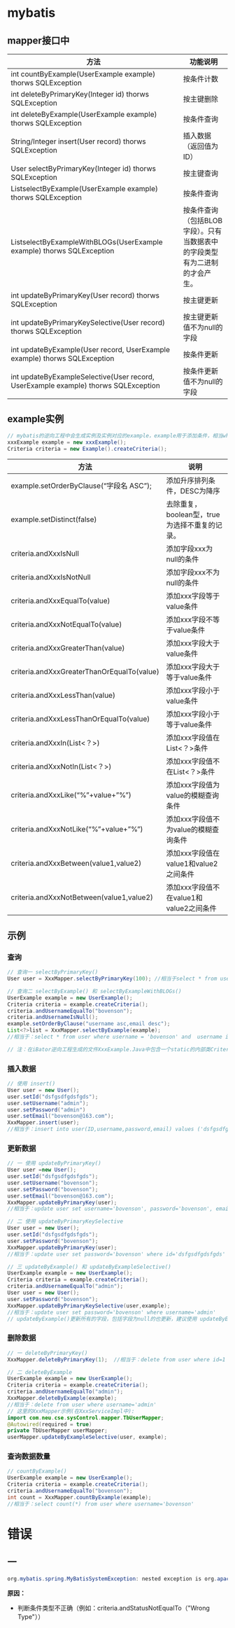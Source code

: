 # mybatis

## mapper接口中

| 方法                                       | 功能说明                                    |
| ---------------------------------------- | --------------------------------------- |
| int countByExample(UserExample example) thorws SQLException | 按条件计数                                   |
| int deleteByPrimaryKey(Integer id) thorws SQLException | 按主键删除                                   |
| int deleteByExample(UserExample example) thorws SQLException | 按条件查询                                   |
| String/Integer insert(User record) thorws SQLException | 插入数据（返回值为ID）                            |
| User selectByPrimaryKey(Integer id) thorws SQLException | 按主键查询                                   |
| ListselectByExample(UserExample example) thorws SQLException | 按条件查询                                   |
| ListselectByExampleWithBLOGs(UserExample example) thorws SQLException | 按条件查询（包括BLOB字段）。只有当数据表中的字段类型有为二进制的才会产生。 |
| int updateByPrimaryKey(User record) thorws SQLException | 按主键更新                                   |
| int updateByPrimaryKeySelective(User record) thorws SQLException | 按主键更新值不为null的字段                         |
| int updateByExample(User record, UserExample example) thorws SQLException | 按条件更新                                   |
| int updateByExampleSelective(User record, UserExample example) thorws SQLException | 按条件更新值不为null的字段                         |

## example实例

```java
// mybatis的逆向工程中会生成实例及实例对应的example，example用于添加条件，相当where后面的部分 
xxxExample example = new xxxExample(); 
Criteria criteria = new Example().createCriteria();
```

| 方法                                       | 说明                           |
| ---------------------------------------- | ---------------------------- |
| example.setOrderByClause(“字段名 ASC”);     | 添加升序排列条件，DESC为降序             |
| example.setDistinct(false)               | 去除重复，boolean型，true为选择不重复的记录。 |
| criteria.andXxxIsNull                    | 添加字段xxx为null的条件              |
| criteria.andXxxIsNotNull                 | 添加字段xxx不为null的条件             |
| criteria.andXxxEqualTo(value)            | 添加xxx字段等于value条件             |
| criteria.andXxxNotEqualTo(value)         | 添加xxx字段不等于value条件            |
| criteria.andXxxGreaterThan(value)        | 添加xxx字段大于value条件             |
| criteria.andXxxGreaterThanOrEqualTo(value) | 添加xxx字段大于等于value条件           |
| criteria.andXxxLessThan(value)           | 添加xxx字段小于value条件             |
| criteria.andXxxLessThanOrEqualTo(value)  | 添加xxx字段小于等于value条件           |
| criteria.andXxxIn(List<？>)               | 添加xxx字段值在List<？>条件           |
| criteria.andXxxNotIn(List<？>)            | 添加xxx字段值不在List<？>条件          |
| criteria.andXxxLike(“%”+value+”%”)       | 添加xxx字段值为value的模糊查询条件        |
| criteria.andXxxNotLike(“%”+value+”%”)    | 添加xxx字段值不为value的模糊查询条件       |
| criteria.andXxxBetween(value1,value2)    | 添加xxx字段值在value1和value2之间条件   |
| criteria.andXxxNotBetween(value1,value2) | 添加xxx字段值不在value1和value2之间条件  |

## 示例

### 查询

```java
// 查询一 selectByPrimaryKey()
User user = XxxMapper.selectByPrimaryKey(100); //相当于select * from user where id = 100

// 查询二 selectByExample() 和 selectByExampleWithBLOGs()
UserExample example = new UserExample();
Criteria criteria = example.createCriteria();
criteria.andUsernameEqualTo("bovenson");
criteria.andUsernameIsNull();
example.setOrderByClause("username asc,email desc");
List<?>list = XxxMapper.selectByExample(example);
//相当于：select * from user where username = 'bovenson' and  username is null order by username asc,email desc

// 注：在iBator逆向工程生成的文件XxxExample.Java中包含一个static的内部类Criteria，Criteria中的方法是定义SQL 语句where后的查询条件。
```

### 插入数据

```java
// 使用 insert()
User user = new User();
user.setId("dsfgsdfgdsfgds");
user.setUsername("admin");
user.setPassword("admin")
user.setEmail("bovenson@163.com");
XxxMapper.insert(user);
//相当于：insert into user(ID,username,password,email) values ('dsfgsdfgdsfgds','admin','admin','bovenson@126.com');
```

### 更新数据

```java
// 一 使用 updateByPrimaryKey()
User user =new User();
user.setId("dsfgsdfgdsfgds");
user.setUsername("bovenson");
user.setPassword("bovenson");
user.setEmail("bovenson@163.com");
XxxMapper.updateByPrimaryKey(user);
//相当于：update user set username='bovenson', password='bovenson', email='bovenson@163.com' where id='dsfgsdfgdsfgds'

// 二 使用 updateByPrimaryKeySelective
User user = new User();
user.setId("dsfgsdfgdsfgds");
user.setPassword("bovenson");
XxxMapper.updateByPrimaryKey(user);
//相当于：update user set password='bovenson' where id='dsfgsdfgdsfgds'

// 三 updateByExample() 和 updateByExampleSelective()
UserExample example = new UserExample();
Criteria criteria = example.createCriteria();
criteria.andUsernameEqualTo("admin");
User user = new User();
user.setPassword("bovenson");
XxxMapper.updateByPrimaryKeySelective(user,example);
//相当于：update user set password='bovenson' where username='admin'
// updateByExample()更新所有的字段，包括字段为null的也更新，建议使用 updateByExampleSelective()更新想更新的字段
```

### 删除数据

```java
// 一 deleteByPrimaryKey()
XxxMapper.deleteByPrimaryKey(1);  //相当于：delete from user where id=1

// 二 deleteByExample
UserExample example = new UserExample();
Criteria criteria = example.createCriteria();
criteria.andUsernameEqualTo("admin");
XxxMapper.deleteByExample(example);
//相当于：delete from user where username='admin'
// 这里的XxxMapper示例(在XxxServiceImpl中):
import com.neu.cse.sysControl.mapper.TbUserMapper;
@Autowired(required = true)
private TbUserMapper userMapper;
userMapper.updateByExampleSelective(user, example);
```

### 查询数据数量

```java
// countByExample()
UserExample example = new UserExample();
Criteria criteria = example.createCriteria();
criteria.andUsernameEqualTo("bovenson");
int count = XxxMapper.countByExample(example);
//相当于：select count(*) from user where username='bovenson'
```

# 错误

## 一

```java
org.mybatis.spring.MyBatisSystemException: nested exception is org.apache.ibatis.reflection.ReflectionException: There is no getter for property named '__frch_criterion_1' in 'class com.neu.cse.powercloud.pojo.sysmanage.SysUserExample'
```

**原因：**

- 判断条件类型不正确（例如：criteria.andStatusNotEqualTo（"Wrong Type"））